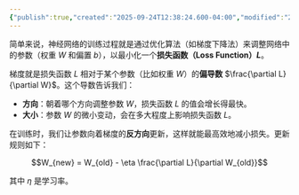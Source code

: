 ```yaml
---
{"publish":true,"created":"2025-09-24T12:38:24.600-04:00","modified":"2025-09-24T20:58:23.032-04:00","tags":["ai","math"],"cssclasses":""}
---
```


简单来说，神经网络的训练过程就是通过优化算法（如梯度下降法）来调整网络中的参数（权重 $W$ 和偏置 $b$），以最小化一个**损失函数（Loss Function）$L$**。

梯度就是损失函数 $L$ 相对于某个参数（比如权重 $W$）的**偏导数** $\frac{\partial L}{\partial W}$。这个导数告诉我们：

  * **方向**：朝着哪个方向调整参数 $W$，损失函数 $L$ 的值会增长得最快。
  * **大小**：参数 $W$ 的微小变动，会在多大程度上影响损失函数 $L$。

在训练时，我们让参数向着梯度的**反方向**更新，这样就能最高效地减小损失。更新规则如下：

$$W_{new} = W_{old} - \eta \frac{\partial L}{\partial W_{old}}$$

其中 $\eta$ 是学习率。
